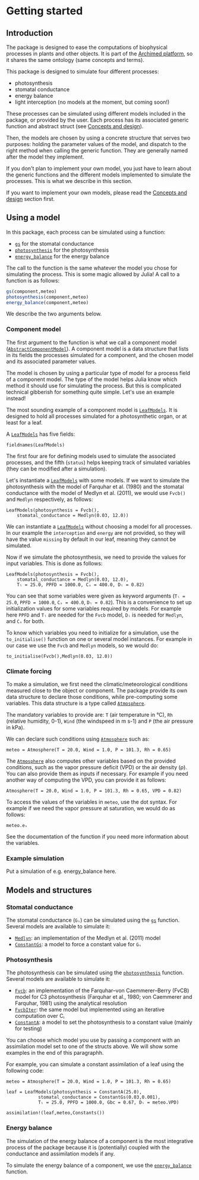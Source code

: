 # Getting started

## Introduction

The package is designed to ease the computations of biophysical processes in plants and other objects. It is part of the [Archimed platform](https://archimed-platform.github.io/), so it shares the same ontology (same concepts and terms).

This package is designed to simulate four different processes:

- photosynthesis
- stomatal conductance
- energy balance
- light interception (no models at the moment, but coming soon!)

These processes can be simulated using different models included in the package, or provided by the user. Each process has its associated generic function and abstract struct (see [Concepts and design](@ref)).

Then, the models are chosen by using a concrete structure that serves two purposes: holding the parameter values of the model, and dispatch to the right method when calling the generic function. They are generally named after the model they implement.

If you don't plan to implement your own model, you just have to learn about the generic functions and the different models implemented to simulate the processes. This is what we describe in this section.

If you want to implement your own models, please read the [Concepts and design](@ref) section first.

## Using a model

In this package, each process can be simulated using a function:

- [`gs`](@ref) for the stomatal conductance
- [`photosynthesis`](@ref) for the photosynthesis
- [`energy_balance`](@ref) for the energy balance

The call to the function is the same whatever the model you chose for simulating the process. This is some magic allowed by Julia! A call to a function is as follows:

```julia
gs(component,meteo)
photosynthesis(component,meteo)
energy_balance(component,meteo)
```

We describe the two arguments below.

### Component model

The first argument to the function is what we call a component model ([`AbstractComponentModel`](@ref)). A component model is a data structure that lists in its fields the processes simulated for a component, and the chosen model and its associated parameter values.

The model is chosen by using a particular type of model for a process field of a component model. The type of the model helps Julia know which method it should use for simulating the process. But this is complicated technical gibberish for something quite simple. Let's use an example instead!

The most sounding example of a component model is [`LeafModels`](@ref). It is designed to hold all processes simulated for a photosynthetic organ, or at least for a leaf.

A [`LeafModels`](@ref) has five fields:

```@example
fieldnames(LeafModels)
```

The first four are for defining models used to simulate the associated processes, and the fifth (`status`) helps keeping track of simulated variables (they can be modified after a simulation).

Let's instantiate a [`LeafModels`](@ref) with some models. If we want to simulate the photosynthesis with the model of Farquhar et al. (1980) and the stomatal conductance with the model of Medlyn et al. (2011), we would use `Fvcb()` and `Medlyn` respectively, as follows:

```@example
LeafModels(photosynthesis = Fvcb(),
    stomatal_conductance = Medlyn(0.03, 12.0))
```

We can instantiate a [`LeafModels`](@ref) without choosing a model for all processes. In our example the `interception` and `energy` are not provided, so they will have the value `missing` by default in our leaf, meaning they cannot be simulated.

Now if we simulate the photosynthesis, we need to provide the values for input variables. This is done as follows:

```@example
LeafModels(photosynthesis = Fvcb(),
    stomatal_conductance = Medlyn(0.03, 12.0),
    Tₗ = 25.0, PPFD = 1000.0, Cₛ = 400.0, Dₗ = 0.82)
```

You can see that some variables were given as keyword arguments (`Tₗ = 25.0`, `PPFD = 1000.0`, `Cₛ = 400.0`, `Dₗ = 0.82`). This is a convenience to set up initialization values for some variables required by models. For example here `PPFD` and `Tₗ` are needed for the `Fvcb` model, `Dₗ` is needed for `Medlyn`, and `Cₛ` for both.

To know which variables you need to initialize for a simulation, use the `to_initialise()` function on one or several model instances. For example in our case we use the `Fvcb` and `Medlyn` models, so we would do:

```@example
to_initialise(Fvcb(),Medlyn(0.03, 12.0))
```

### Climate forcing

To make a simulation, we first need the climatic/meteorological conditions measured close to the object or component. The package provide its own data structure to declare those conditions, while pre-computing some variables. This data structure is a type called [`Atmosphere`](@ref).

The mandatory variables to provide are: `T` (air temperature in °C), `Rh` (relative humidity, 0-1), `Wind` (the windspeed in m s-1) and `P` (the air pressure in kPa).

We can declare such conditions using [`Atmosphere`](@ref) such as:

```@example
meteo = Atmosphere(T = 20.0, Wind = 1.0, P = 101.3, Rh = 0.65)
```

The [`Atmosphere`](@ref) also computes other variables based on the provided conditions, such as the vapor pressure deficit (VPD) or the air density (ρ). You can also provide them as inputs if necessary. For example if you need another way of computing the VPD, you can provide it as follows:

```@example
Atmosphere(T = 20.0, Wind = 1.0, P = 101.3, Rh = 0.65, VPD = 0.82)
```

To access the values of the variables in `meteo`, use the dot syntax. For example if we need the vapor pressure at saturation, we would do as follows:

```@example
meteo.eₛ
```

See the documentation of the function if you need more information about the variables.

### Example simulation

Put a simulation of e.g. energy_balance here.

## Models and structures

### Stomatal conductance

The stomatal conductance (`Gₛ`) can be simulated using the [`gs`](@ref) function. Several models are available to simulate it:

- [`Medlyn`](@ref): an implementation of the Medlyn et al. (2011) model
- [`ConstantGs`](@ref): a model to force a constant value for `Gₛ`

### Photosynthesis

The photosynthesis can be simulated using the [`photosynthesis`](@ref) function. Several models are available to simulate it:

- [`Fvcb`](@ref): an implementation of the Farquhar–von Caemmerer–Berry (FvCB) model for C3 photosynthesis (Farquhar et al., 1980; von Caemmerer and Farquhar, 1981) using the analytical resolution
- [`FvcbIter`](@ref): the same model but implemented using an iterative computation over Cᵢ
- [`ConstantA`](@ref): a model to set the photosynthesis to a constant value (mainly for testing)

You can choose which model you use by passing a component with an assimilation model set to one of the structs above. We will show some examples in the end of this paragraphh.

For example, you can simulate a constant assimilation of a leaf using the following code:

```@example
meteo = Atmosphere(T = 20.0, Wind = 1.0, P = 101.3, Rh = 0.65)

leaf = LeafModels(photosynthesis = ConstantA(25.0),
            stomatal_conductance = ConstantGs(0.03,0.001),
            Tₗ = 25.0, PPFD = 1000.0, Gbc = 0.67, Dₗ = meteo.VPD)

assimilation!(leaf,meteo,Constants())
```

### Energy balance

The simulation of the energy balance of a component is the most integrative process of the package because it is (potentially) coupled with the conductance and assimilation models if any.

To simulate the energy balance of a component, we use the [`energy_balance`](@ref) function.
